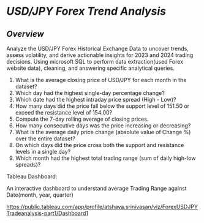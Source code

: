 # *USD/JPY Forex Trend Analysis*

## *Overview*

Analyze the USD/JPY Forex Historical Exchange Data to uncover trends, assess volatility, and derive actionable insights for 2023 and 2024 trading decisions. Using microsoft SQL to perform data extraction(used Forex website data), cleaning, and answering specific analytical queries.


1. What is the average closing price of USD/JPY for each month in the dataset?
2. Which day had the highest single-day percentage change?
3. Which date had the highest intraday price spread (High - Low)?
4. How many days did the price fall below the support level of 151.50 or exceed the resistance level of 154.00?
5. Compute the 7-day rolling average of closing prices.
6. How many consecutive days was the price increasing or decreasing?
7. What is the average daily price change (absolute value of Change %) over the entire dataset?
8. On which days did the price cross both the support and resistance levels in a single day?
9. Which month had the highest total trading range (sum of daily high-low spreads)?


Tableau Dashboard:

An interactive dashboard to understand average Trading Range against Date(month, year, quarter)

https://public.tableau.com/app/profile/atshaya.srinivasan/viz/ForexUSDJPYTradeanalysis-part1/Dashboard1

